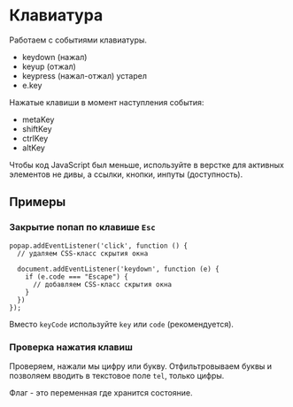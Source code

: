# Клавиатура
Работаем с событиями клавиатуры.

- keydown  (нажал)
- keyup    (отжал)
- keypress (нажал-отжал) устарел
- e.key

Нажатые клавиши в момент наступления события:
- metaKey
- shiftKey
- ctrlKey
- altKey

Чтобы код JavaScript был меньше, используйте в верстке для активных элементов не дивы, а ссылки, кнопки, инпуты (доступность).

## Примеры

### Закрытие попап по клавише `Esc`

    popap.addEventListener('click', function () {
      // удаляем CSS-класс скрытия окна

      document.addEventListener('keydown', function (e) {
        if (e.code === "Escape") {
          // добавляем CSS-класс скрытия окна
        }
      })
    });

Вместо `keyCode` используйте `key` или `code` (рекомендуется).

### Проверка нажатия клавиш
Проверяем, нажали мы цифру или букву. Отфильтровываем буквы и позволяем вводить в текстовое поле `tel`, только цифры.

Флаг - это переменная где хранится состояние.
